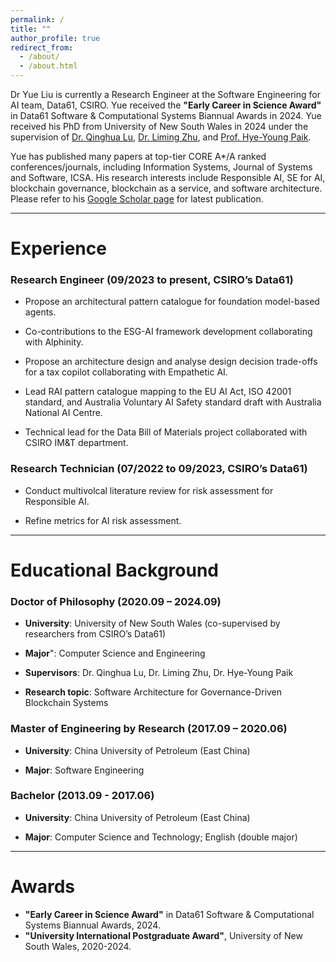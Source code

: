 ```yaml
---
permalink: /
title: ""
author_profile: true
redirect_from: 
  - /about/
  - /about.html
---
```


Dr Yue Liu is currently a Research Engineer at the Software Engineering for AI team, Data61, CSIRO. Yue received the **"Early Career in Science Award"** in Data61 Software & Computational Systems Biannual Awards in 2024. Yue received his PhD from University of New South Wales in 2024 under the supervision of [Dr. Qinghua Lu](https://people.csiro.au/L/Q/Qinghua-Lu), [Dr. Liming Zhu](https://people.csiro.au/Z/L/Liming-Zhu), and [Prof. Hye-Young Paik](https://helen-paik.net/). 

Yue has published many papers at top-tier CORE A*/A ranked conferences/journals, including Information Systems, Journal of Systems and Software, ICSA. His research interests include Responsible AI, SE for AI, blockchain governance, blockchain as a service, and software architecture. Please refer to his [Google Scholar page](https://scholar.google.com.au/citations?user=cG34KO4AAAAJ) for latest publication.

***

# Experience

###  Research Engineer (09/2023 to present, CSIRO’s Data61)

* Propose an architectural pattern catalogue for foundation model-based agents.

* Co-contributions to the ESG-AI framework development collaborating with Alphinity.

* Propose an architecture design and analyse design decision trade-offs for a tax copilot collaborating with Empathetic AI.

* Lead RAI pattern catalogue mapping to the EU AI Act, ISO 42001 standard, and Australia Voluntary AI Safety standard draft with Australia National AI Centre.

* Technical lead for the Data Bill of Materials project collaborated with CSIRO IM&T department.


###   Research Technician (07/2022 to 09/2023, CSIRO’s Data61)

* Conduct multivolcal literature review for risk assessment for Responsible AI.

* Refine metrics for AI risk assessment.


***

# Educational Background

###   Doctor of Philosophy (2020.09 – 2024.09)

* **University**:               University of New South Wales (co-supervised by researchers from CSIRO’s Data61)

* **Major**":                    Computer Science and Engineering

* **Supervisors**:              Dr. Qinghua Lu, Dr. Liming Zhu, Dr. Hye-Young Paik

* **Research topic**:           Software Architecture for Governance-Driven Blockchain Systems


###   Master of Engineering by Research (2017.09 – 2020.06)

* **University**:               China University of Petroleum (East China)  

* **Major**:                    Software Engineering


###   Bachelor (2013.09 - 2017.06)

* **University**:               China University of Petroleum (East China)

* **Major**:                    Computer Science and Technology; English (double major)

***

# Awards

* **"Early Career in Science Award"** in Data61 Software & Computational Systems Biannual Awards, 2024.
* **"University International Postgraduate Award"**, University of New South Wales, 2020-2024.


